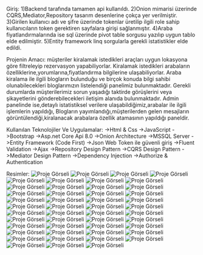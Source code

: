 Giriş:
1)Backend tarafında tamamen api kullanıldı.
2)Onion mimarisi üzerinde CQRS,Mediator,Repository tasarım desenlerine çokça yer verilmiştir.
3)Girilen kullanıcı adı ve şifre üzerinde tokenlar üretilip ilgili role sahip kullanıcıların token gerektiren sayfalara girişi sağlanmıştır.
4)Araba fiyatlandırmalarında ise sql üzerinde pivot table sorgusu yazılıp uygun tablo elde edilmiştir.
5)Entity framework linq sorgularla gerekli istatistikler elde edildi.

Projenin Amacı:
müşteriler kiralamak istedikleri araçları uygun lokasyona göre filtreleyip rezervasyon yapabiliyorlar.
Kiralamak istedikleri arabaların özelliklerine,yorumlarına,fiyatlandırma bilgilerine ulaşabiliyorlar.
Araba kiralama ile ilgili blogların bulunduğu ve birçok konuda bilgi sahibi olunabilecekleri bloglarımızın listelendiği panelimiz bulunmaktadır.
Gerekli durumlarda müşterilerimiz sorun yaşadığı taktirde görüşlerini veya şikayetlerini gönderebilecekleri iletişim alanıda bulunmaktadır.
Admin panelinde ise,detaylı istatistiksel verilere ulaşabildiğimiz,arabalar ile ilgili işlemlerin yapıldığı,
Blogların yayımlandığı,müşterilerden gelen mesajların görüntülendiği,kiralanacak arabalara özellik atamasının yapıldığı paneldir.

Kullanılan Teknolojiler Ve Uygulamalar:
 ->Html & Css
 ->JavaScript
 ->Bootstrap
 ->Asp.net Core Api 8.0
 ->Onion Architecture
 ->MSSQL Server 
 ->Entity Framework (Code First)
 ->Json Web Token ile güvenli giriş
 ->Fluent Validation
 ->Ajax
 ->Repository Design Pattern
 ->CQRS Design Pattern
 ->Mediator Design Pattern
 ->Dependency Injection
 ->Authorize & Authentication

 Resimler:
 ![Proje Görseli](Images/10.png)
 ![Proje Görseli](Images/11.png)
  ![Proje Görseli](Images/12.png)
 ![Proje Görseli](Images/13.png)
 ![Proje Görseli](Images/14.png)
![Proje Görseli](Images/15.png)
 ![Proje Görseli](Images/16.png)
  ![Proje Görseli](Images/17.png)
   ![Proje Görseli](Images/18.png)
   ![Proje Görseli](Images/19.png)
     ![Proje Görseli](Images/2.png)
    ![Proje Görseli](Images/20.png)
 ![Proje Görseli](Images/21.png)
![Proje Görseli](Images/24.png)
![Proje Görseli](Images/26.png)
  ![Proje Görseli](Images/27.png)
  ![Proje Görseli](Images/4.png)
 ![Proje Görseli](Images/5.png)
   ![Proje Görseli](Images/7.png)
    ![Proje Görseli](Images/8.png)
     ![Proje Görseli](Images/a1.png)
    ![Proje Görseli](Images/a10.png)
     ![Proje Görseli](Images/a11.png)
 ![Proje Görseli](Images/a13.png)
   ![Proje Görseli](Images/a14.png)
  ![Proje Görseli](Images/a15.png)
    ![Proje Görseli](Images/a16.png)
  ![Proje Görseli](Images/a18.png)
    ![Proje Görseli](Images/a19.png)
  ![Proje Görseli](Images/a2.png)
      ![Proje Görseli](Images/a20.png)
       ![Proje Görseli](Images/a21.png)
         ![Proje Görseli](Images/a23.png)
  ![Proje Görseli](Images/a24.png)
   ![Proje Görseli](Images/a25.png)
      ![Proje Görseli](Images/a26.png)
      ![Proje Görseli](Images/a27.png)
    ![Proje Görseli](Images/a28.png)
![Proje Görseli](Images/a29.png)
  ![Proje Görseli](Images/a3.png)
    ![Proje Görseli](Images/a30.png)
 ![Proje Görseli](Images/a4.png)
 ![Proje Görseli](Images/a5.png)
   ![Proje Görseli](Images/a6.png)
       ![Proje Görseli](Images/a7.png)
![Proje Görseli](Images/a8.png)
   ![Proje Görseli](Images/a9.png)
